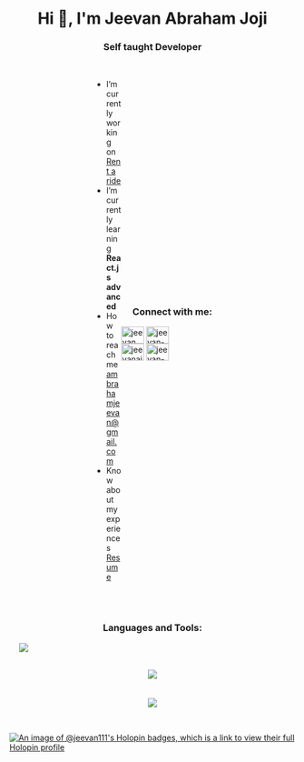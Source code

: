 <h1 align="center">Hi 👋, I'm Jeevan Abraham Joji</h1>
<h3 align="center">Self taught Developer</h3>

<br>

<div style="display: flex; justify-content: center; align-items: center;">
  <div style="width: 50px;">
    <ul>
      <li>I’m currently working on <a href="https://github.com/jeevan-aj/Rent-a-Ride">Rent a ride</a></li>
      <li>I’m currently learning <strong>React.js advanced</strong></li>
      <li>How to reach me <a href="">ambrahamjeevan@gmail.com</a></li>
      <li>Know about my experiences <a href="https://www.canva.com/design/DAGBo9yjS5s/yf-TAJ6iAUxKSi55ZFHv8g/view?utm_content=DAGBo9yjS5s&utm_campaign=designshare&utm_medium=link&utm_source=editor">Resume</a></li>
    </ul>
  </div>

  <div>
    <h3 align="left" style="padding-left: 20px;">Connect with me:</h3>
    <p align="left" style="width: 100px;">
      <a href="https://www.linkedin.com/in/jeevan-joji-25b799275" target="blank"><img align="center" src="https://raw.githubusercontent.com/rahuldkjain/github-profile-readme-generator/master/src/images/icons/Social/linked-in-alt.svg" alt="jeevan joji" height="30" width="40" /></a>
      <a href="https://dev.to/jeevan-aj" target="blank"><img align="center" src="https://raw.githubusercontent.com/rahuldkjain/github-profile-readme-generator/master/src/images/icons/Social/devto.svg" alt="jeevan-aj" height="30" width="40" /></a>
      <a href="https://hashnode.com/@jeevanaj" target="blank"><img align="center" src="https://raw.githubusercontent.com/rahuldkjain/github-profile-readme-generator/master/src/images/icons/Social/hashnode.svg" alt="jeevanaj" height="30" width="40" /></a>
      <a href="https://www.leetcode.com/jeevan-aj" target="blank"><img align="center" src="https://raw.githubusercontent.com/rahuldkjain/github-profile-readme-generator/master/src/images/icons/Social/leet-code.svg" alt="jeevan-aj" height="30" width="40" /></a>
    </p>
  </div>
</div>




<br>





<br>



<h3 align="center">Languages and Tools:</h3>

 

<p align="center"   style="max-width: 50px; width: 500px;>
  <a href="https://skillicons.dev">
    <img src="https://skillicons.dev/icons?i=react,redux,js,typescript,nodejs,express,mongodb,html,css,tailwind,bootstrap,mui,py,django,git,postman,figma,notion,npm,bash,ps" />
  </a>
</p>

<p align="center">
  </br>
  
  <a href="https://git.io/streak-stats">
    <img src=https://streak-stats.demolab.com/?user=jeevan-aj&&theme=tokyonight&&hide_border=true&card_width=495>
  </a>
   
  </br>
  </br>
  </br>
  

  <a href="https://github.com/anuraghazra/github-readme-stats">
    <img src=https://github-readme-stats-git-masterrstaa-rickstaa.vercel.app/api?username=jeevan-aj&hide_border=true&show_icons=true&theme=tokyonight&card_width=495 />
  </a>
    
</p>

<br>

[![An image of @jeevan111's Holopin badges, which is a link to view their full Holopin profile](https://holopin.me/jeevan111)](https://holopin.io/@jeevan111)









 <!--
  <a href="https://github.com/anuraghazra/github-readme-stats">
    <img src=https://github-readme-stats-git-masterrstaa-rickstaa.vercel.app/api/top-langs/?username=jeevan-aj&hide_border=true&langs_count=5&show_icons=true&card_width=495&theme=tokyonight&hide=javascript,html,css>
    </br>
    -->

<!--
**jeevan-aj/jeevan-aj** is a ✨ _special_ ✨ repository because its `README.md` (this file) appears on my GitHub profile.

Here are some ideas to get you started:


- 🔭 I’m currently working on ...
- 🌱 I’m currently learning ...
- 👯 I’m looking to collaborate on ...
- 🤔 I’m looking for help with ...
- 💬 Ask me about ...
- 📫 How to reach me: ...
- 😄 Pronouns: ...
- ⚡ Fun fact: ...
-->

